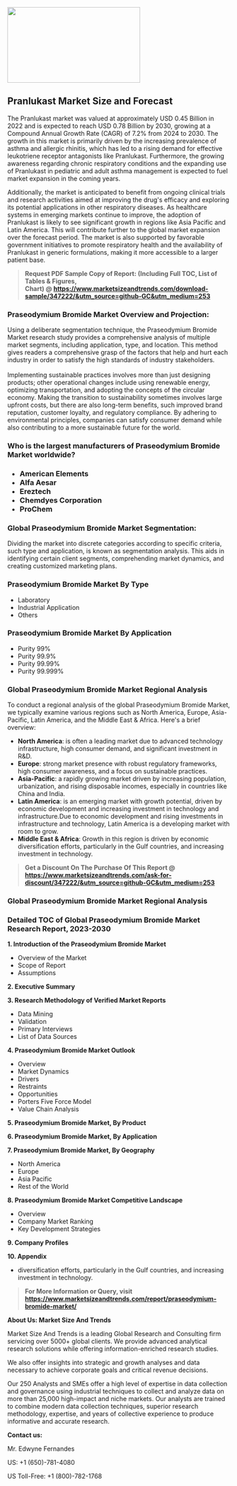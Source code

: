<p><img class="alignnone size-medium wp-image-20088" src="https://ffe5etoiles.com/wp-content/uploads/2024/12/MST1-300x171.png" alt="" width="300" height="171" /></p><h2>Pranlukast Market Size and Forecast</h2><p>The Pranlukast market was valued at approximately USD 0.45 Billion in 2022 and is expected to reach USD 0.78 Billion by 2030, growing at a Compound Annual Growth Rate (CAGR) of 7.2% from 2024 to 2030. The growth in this market is primarily driven by the increasing prevalence of asthma and allergic rhinitis, which has led to a rising demand for effective leukotriene receptor antagonists like Pranlukast. Furthermore, the growing awareness regarding chronic respiratory conditions and the expanding use of Pranlukast in pediatric and adult asthma management is expected to fuel market expansion in the coming years.</p><p>Additionally, the market is anticipated to benefit from ongoing clinical trials and research activities aimed at improving the drug's efficacy and exploring its potential applications in other respiratory diseases. As healthcare systems in emerging markets continue to improve, the adoption of Pranlukast is likely to see significant growth in regions like Asia Pacific and Latin America. This will contribute further to the global market expansion over the forecast period. The market is also supported by favorable government initiatives to promote respiratory health and the availability of Pranlukast in generic formulations, making it more accessible to a larger patient base.</p></p><blockquote id="" class=""><strong>Request PDF Sample Copy of Report: (Including Full TOC, List of Tables &amp; Figures, Chart)&nbsp;@&nbsp;<strong><a href="https://www.marketsizeandtrends.com/download-sample/347222/&utm_source=github-GC&utm_medium=253" target="_blank">https://www.marketsizeandtrends.com/download-sample/347222/&utm_source=github-GC&utm_medium=253</a></strong></strong></blockquote><h3 id="" class="">Praseodymium Bromide Market&nbsp;Overview and Projection:</h3><p id="" class="">Using a deliberate segmentation technique, the Praseodymium Bromide Market research study provides a comprehensive analysis of multiple market segments, including application, type, and location. This method gives readers a comprehensive grasp of the factors that help and hurt each industry in order to satisfy the high standards of industry stakeholders. <br /> <br />Implementing sustainable practices involves more than just designing products; other operational changes include using renewable energy, optimizing transportation, and adopting the concepts of the circular economy. Making the transition to sustainability sometimes involves large upfront costs, but there are also long-term benefits, such improved brand reputation, customer loyalty, and regulatory compliance. By adhering to environmental principles, companies can satisfy consumer demand while also contributing to a more sustainable future for the world.</p><h3 id="" class="">Who is the largest manufacturers of&nbsp;Praseodymium Bromide Market worldwide?</h3><h3 class=""><p><ul><li>American Elements </li><li> Alfa Aesar </li><li> Ereztech </li><li> Chemdyes Corporation </li><li> ProChem</li></ul></p></h3><h3 id="" class="">Global&nbsp;Praseodymium Bromide Market Segmentation:</h3><p id="" class="">Dividing the market into discrete categories according to specific criteria, such type and application, is known as segmentation analysis. This aids in identifying certain client segments, comprehending market dynamics, and creating customized marketing plans.</p><h3 id="" class="">Praseodymium Bromide Market&nbsp;By Type</h3><p><p><ul><li>Laboratory</li><li> Industrial Application</li><li> Others</p></li></ul></p></p><h3 id="" class="">Praseodymium Bromide Market&nbsp;By Application</h3><p class=""><p><ul><li>Purity 99%</li><li> Purity 99.9%</li><li> Purity 99.99%</li><li> Purity 99.999%</li></ul></p></p><h3 id="" class="">Global Praseodymium Bromide Market Regional Analysis</h3><p id="" class="">To conduct a regional analysis of the global Praseodymium Bromide Market, we typically examine various regions such as North America, Europe, Asia-Pacific, Latin America, and the Middle East &amp; Africa. Here's a brief overview:</p><ul><li><strong>North America</strong>: is often a leading market due to advanced technology infrastructure, high consumer demand, and significant investment in R&amp;D.</li><li><strong>Europe</strong>: strong market presence with robust regulatory frameworks, high consumer awareness, and a focus on sustainable practices.</li><li><strong>Asia-Pacific</strong>: a rapidly growing market driven by increasing population, urbanization, and rising disposable incomes, especially in countries like China and India.</li><li><strong>Latin America</strong>: is an emerging market with growth potential, driven by economic development and increasing investment in technology and infrastructure.Due to economic development and rising investments in infrastructure and technology, Latin America is a developing market with room to grow.</li><li><strong>Middle East &amp; Africa</strong>: Growth in this region is driven by economic diversification efforts, particularly in the Gulf countries, and increasing investment in technology.</li></ul><blockquote id="" class=""><strong>Get a Discount On The Purchase Of This Report @ <strong><a href="https://www.marketsizeandtrends.com/ask-for-discount/347222/&utm_source=github-GC&utm_medium=253" target="_blank">https://www.marketsizeandtrends.com/ask-for-discount/347222/&utm_source=github-GC&utm_medium=253</a></strong></strong></blockquote><h3 id="" class="">Global Praseodymium Bromide Market Regional Analysis</h3><h3 id="" class="">Detailed TOC of Global Praseodymium Bromide Market Research Report, 2023-2030</h3><p id="" class=""><strong>1. Introduction of the Praseodymium Bromide Market</strong></p><ul><li>Overview of the Market</li><li>Scope of Report</li><li>Assumptions</li></ul><p id="" class=""><strong>2. Executive Summary</strong></p><p id="" class=""><strong>3. Research Methodology of Verified Market Reports</strong></p><ul><li>Data Mining</li><li>Validation</li><li>Primary Interviews</li><li>List of Data Sources</li></ul><p id="" class=""><strong>4. Praseodymium Bromide Market Outlook</strong></p><ul><li>Overview</li><li>Market Dynamics</li><li>Drivers</li><li>Restraints</li><li>Opportunities</li><li>Porters Five Force Model</li><li>Value Chain Analysis</li></ul><p id="" class=""><strong>5. Praseodymium Bromide Market, By Product</strong></p><p id="" class=""><strong>6. Praseodymium Bromide Market, By Application</strong></p><p id="" class=""><strong>7. Praseodymium Bromide Market, By Geography</strong></p><ul><li>North America</li><li>Europe</li><li>Asia Pacific</li><li>Rest of the World</li></ul><p id="" class=""><strong>8. Praseodymium Bromide Market Competitive Landscape</strong></p><ul><li>Overview</li><li>Company Market Ranking</li><li>Key Development Strategies</li></ul><p id="" class=""><strong>9. Company Profiles</strong></p><p id="" class=""><strong>10. Appendix</strong></p><ul><li>diversification efforts, particularly in the Gulf countries, and increasing investment in technology.</li></ul><blockquote id="" class=""><strong>For More Information or Query, visit <strong><strong><a href="https://www.marketsizeandtrends.com/report/praseodymium-bromide-market/" target="_blank">https://www.marketsizeandtrends.com/report/praseodymium-bromide-market/</a></strong></strong></strong></blockquote><p id="" class=""><strong>About Us: Market Size And Trends</strong></p><p id="" class="">Market Size And Trends is a leading Global Research and Consulting firm servicing over 5000+ global clients. We provide advanced analytical research solutions while offering information-enriched research studies.</p><p id="" class="">We also offer insights into strategic and growth analyses and data necessary to achieve corporate goals and critical revenue decisions.</p><p id="" class="">Our 250 Analysts and SMEs offer a high level of expertise in data collection and governance using industrial techniques to collect and analyze data on more than 25,000 high-impact and niche markets. Our analysts are trained to combine modern data collection techniques, superior research methodology, expertise, and years of collective experience to produce informative and accurate research.</p><p id="" class=""><strong>Contact us:</strong></p><p id="" class="">Mr. Edwyne Fernandes</p><p id="" class="">US: +1 (650)-781-4080</p><p id="" class="">US Toll-Free: +1 (800)-782-1768</p>
